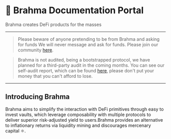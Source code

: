 # 🌌 Brahma Documentation Portal

<span style="color:#505050">Brahma creates DeFi products for the masses</span>

---

> Please beware of anyone pretending to be from Brahma and asking for funds
> We will never message and ask for funds. Please join our community [here](https://discord.gg/ndVKhgE7wf).

> Brahma is not audited, being a bootstrapped protocol, we have planned for a third-party audit in the coming months. You can see our self-audit report, which can be found [here](https://breezy-diagnostic-b35.notion.site/Audit-things-368fb152106943d0ba1d6657b21994e1), please don't put your money that you can't afford to lose.

---

## **Introducing Brahma**

Brahma aims to simplify the interaction with DeFi primitives through easy to invest vaults, which leverage composability with multiple protocols to deliver superior risk-adjusted yield to users.Brahma provides an alternative to inflationary returns via liquidity mining and discourages mercenary capital ⚛️.
